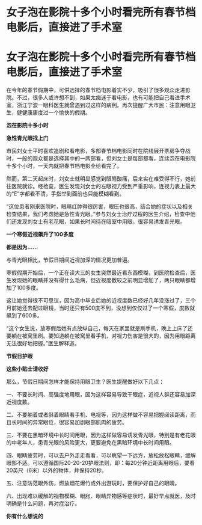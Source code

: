# 女子泡在影院十多个小时看完所有春节档电影后，直接进了手术室

# 女子泡在影院十多个小时看完所有春节档电影后，直接进了手术室

在今年的春节假期中，可供选择的春节档电影着实不少，吸引了很多观众走进影院。不过，很多人或许想不到，如果太痴迷于看电影，也有可能把自己看进手术室，浙江宁波一眼科医生就曾遇到过这样的病例。再次提醒广大市民：注意用眼卫生，健健康康度过一个愉快的假期。

**泡在影院十多小时**

**急性青光眼找上门**

市民刘女士平时喜欢追剧和看电影，多部春节档电影同时在院线展开票房争夺战时，一般的观众都是选择其中的一两部看，但刘女士是每部都看，连续泡在电影院十多个小时，一天内就把春节档电影全给看完了。

然而，第二天起床时，刘女士就明显感觉到眼睛酸痛，后来实在难受得不行，她前往医院就诊。经检查，医生发现刘女士的左眼视力受到严重影响，连视力表上最大的“E”字都看不清，手指举到面前也只能模糊看到。

“这位患者刚来医院时，眼睛红肿得很厉害，眼压也很高，结合她的症状以及相关检查结果，我们考虑她是急性青光眼。”参与刘女士治疗过程的医生介绍，检查中他们还发现刘女士有老花眼，如果长时间待在暗室中用眼，很容易诱发青光眼。

**一个寒假近视飙升了100多度**

**都是因为……**

与青光眼相比，节假日期间近视加深的情况更加普遍。

寒假假期开始后，一个正在读大三的女生突然最近看东西模糊，到医院检查后，医生发现她的眼睛并没有得什么毛病，但近视度数较之前明显增加了，两只眼睛都增加了100多度。

这让她觉得很不可思议，因为高中毕业后她的近视度数已经好几年没涨过了，三个月前她还去配过眼镜，当时还只有500度不到，没想到仅仅过了一个寒假，度数就飙到了600多。

“这个女生说，放寒假后她有点放纵自己，每天在家里就是刷手机，晚上上床了还要躺在被窝里刷。要知道躺在被窝里看手机，对视力伤害是很大的，因为用眼距离无法很好地把握。”医生解释道。

**节假日护眼**

**这些小贴士请收好**

那么，节假日期间怎样才能保持用眼卫生？医生提醒做好以下几点：

一、不要长时间、高强度地用眼，因为这样容易导致干眼症，近视人群还容易加深近视度数。

二、不要躺着或者斜着眼睛看手机、电视等，因为这样做不容易把握阅读距离，而且长时间的异常眼位，很容易加剧眼部肌肉的疲劳。

三、不要在黑暗环境中长时间用眼，因为这样做容易诱发青光眼，特别是有老花眼的中老年人，患青光眼的风险更大，更要避免在黑暗环境中长时间用眼。

四、眼睛疲劳时，可以去户外走走看看，可以眺望一下远方，放松放松眼睛，缓解眼部不适。可以遵循国际20-20-20护眼法则，即：每20分钟近距离用眼后，要看20英尺（6米）以外的物体，并保持20秒。

五、注意防范眼外伤，燃放烟花爆竹或外出游玩时，要保护好自己的眼睛。

六、出现难以缓解的视物模糊、眼胀、眼睛异物感等症状时，最好早点就医，及时明确是什么问题，再对症治疗。

**你有什么想说的**

